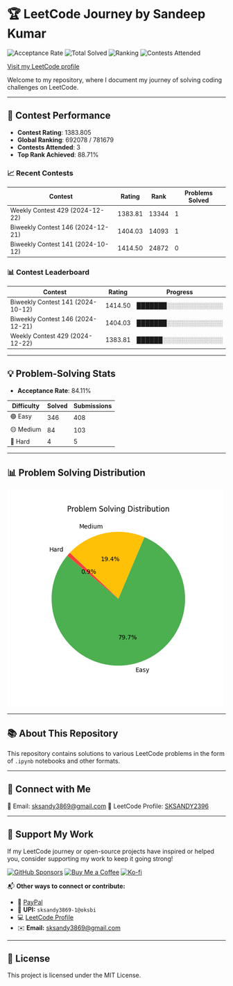 
# 🏆 LeetCode Journey by Sandeep Kumar  

![Acceptance Rate](https://img.shields.io/badge/Acceptance-84.11%25-brightgreen) 
![Total Solved](https://img.shields.io/badge/Solved-434-blue) 
![Ranking](https://img.shields.io/badge/Ranking-218112-orange) 
![Contests Attended](https://img.shields.io/badge/Contests-3-purple)

[Visit my LeetCode profile](https://leetcode.com/u/SKSANDY2396/)  

Welcome to my repository, where I document my journey of solving coding challenges on LeetCode.  

---

## 🚀 Contest Performance  
- **Contest Rating**: 1383.805  
- **Global Ranking**: 692078 / 781679  
- **Contests Attended**: 3  
- **Top Rank Achieved**: 88.71%  

### 📈 Recent Contests
| Contest | Rating | Rank | Problems Solved |
|---------|--------|------|----------------|
| Weekly Contest 429 (2024-12-22) | 1383.81 | 13344 | 1 |
| Biweekly Contest 146 (2024-12-21) | 1404.03 | 14093 | 1 |
| Biweekly Contest 141 (2024-10-12) | 1414.50 | 24872 | 0 |


### 📊 Contest Leaderboard
| Contest | Rating | Progress |
|---------|--------|---------|
| Biweekly Contest 141 (2024-10-12) | 1414.50 | ███████░░░░░░░░░░░░░ |
| Biweekly Contest 146 (2024-12-21) | 1404.03 | ███████░░░░░░░░░░░░░ |
| Weekly Contest 429 (2024-12-22) | 1383.81 | ██████░░░░░░░░░░░░░░ |


---

## 💡 Problem-Solving Stats  
- **Acceptance Rate**: 84.11%  

| Difficulty | Solved | Submissions |
|------------|--------|-------------|
| 🟢 Easy    | 346 | 408 |
| 🟡 Medium  | 84 | 103 |
| 🔴 Hard    | 4 | 5 |

---

## 📊 Problem Solving Distribution

![LeetCode Stats](leetcode_stats.png)

---

## 📚 About This Repository  
This repository contains solutions to various LeetCode problems in the form of `.ipynb` notebooks and other formats.  

---

## 💬 Connect with Me  
📧 Email: sksandy3869@gmail.com
🔗 LeetCode Profile: [SKSANDY2396](https://leetcode.com/u/SKSANDY2396/)  

---

## 💖 Support My Work

If my LeetCode journey or open-source projects have inspired or helped you, consider supporting my work to keep it going strong!  

[![GitHub Sponsors](https://img.shields.io/badge/Sponsor-GitHub%20Sponsors-fafbfc?logo=github&style=for-the-badge)](https://github.com/sponsors/sandeepkumar3869)
[![Buy Me a Coffee](https://img.shields.io/badge/Buy%20Me%20a%20Coffee-sksandy3869-yellow?logo=buy-me-a-coffee&style=for-the-badge)](https://captainsandeepkumar.blogspot.com/search?q=UPI)
[![Ko-fi](https://img.shields.io/badge/Ko--fi-sandeepkumar3869-FF5E5B?logo=kofi&style=for-the-badge)](https://captainsandeepkumar.blogspot.com/search?q=UPI)

📬 **Other ways to connect or contribute:**  
- 💼 [PayPal](https://www.paypal.me/8986578410) 
- 📱 **UPI:** `sksandy3869-1@oksbi`  
- 💻 [LeetCode Profile](https://leetcode.com/u/SKSANDY2396/)  
- ✉️ **Email:** [sksandy3869@gmail.com](mailto:sksandy3869@gmail.com)

---

## 📄 License  

This project is licensed under the MIT License.
